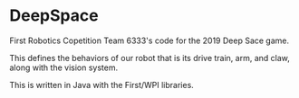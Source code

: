 # DeepSpace
First Robotics Copetition Team 6333's code for the 2019 Deep Sace game.

This defines the behaviors of our robot <name not decided> that is its drive train, arm, and claw, along with the vision system.
  
This is written in Java with the First/WPI libraries.
